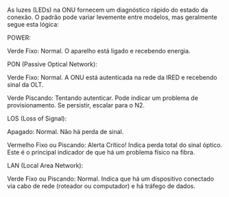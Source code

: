 As luzes (LEDs) na ONU fornecem um diagnóstico rápido do estado da conexão. O padrão pode variar levemente entre modelos, mas geralmente segue esta lógica:

POWER:

Verde Fixo: Normal. O aparelho está ligado e recebendo energia.

PON (Passive Optical Network):

Verde Fixo: Normal. A ONU está autenticada na rede da IRED e recebendo sinal da OLT.

Verde Piscando: Tentando autenticar. Pode indicar um problema de provisionamento. Se persistir, escalar para o N2.

LOS (Loss of Signal):

Apagado: Normal. Não há perda de sinal.

Vermelho Fixo ou Piscando: Alerta Crítico! Indica perda total do sinal óptico. Este é o principal indicador de que há um problema físico na fibra.

LAN (Local Area Network):

Verde Fixo ou Piscando: Normal. Indica que há um dispositivo conectado via cabo de rede (roteador ou computador) e há tráfego de dados.